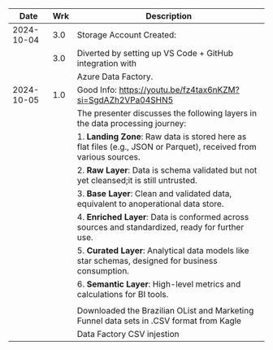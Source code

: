 | Date      | Wrk | Description                                                     |
|-----------|-----|-----------------------------------------------------------------|
| 2024-10-04|  3.0| Storage Account Created:                                        |
|           |  3.0| Diverted by setting up VS Code + GitHub integration with        |
|           |     | Azure Data Factory.                                             |
| 2024-10-05|  1.0| Good Info: https://youtu.be/fz4tax6nKZM?si=SgdAZh2VPa04SHN5     |
|           |     | The presenter discusses the following layers in the data processing journey:                                             |
|           |     | 1. **Landing Zone**: Raw data is stored here as flat files (e.g., JSON or Parquet), received from various sources.         |
|           |     | 2. **Raw Layer**: Data is schema validated but not yet cleansed;it is still untrusted.                                          |   
|           |     | 3. **Base Layer**: Clean and validated data, equivalent to anoperational data store.                                         |
|           |     | 4. **Enriched Layer**: Data is conformed across sources and standardized, ready for further use.                            |
|           |     | 5. **Curated Layer**: Analytical data models like star schemas, designed for business consumption.                              |
|           |     | 6. **Semantic Layer**: High-level metrics and calculations for BI tools.                                                       |    
||||
|           |     | Downloaded the Brazilian OList and Marketing Funnel data sets in .CSV format from Kagle |
||                | Data Factory CSV injestion                                                 |
